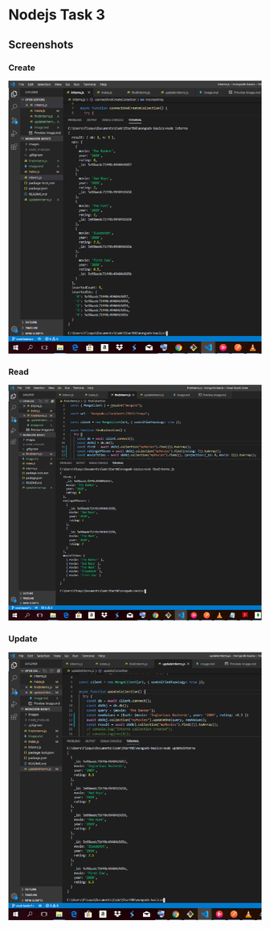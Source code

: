 # Nodejs Task 3

## Screenshots

### Create
![](images/createMovies.png)


### Read
![](images/findMovies.png)


### Update
![](images/updateMovies.png)